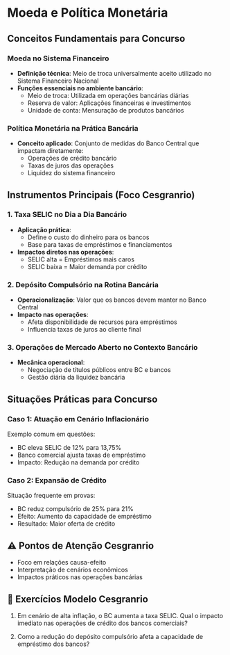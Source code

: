# Moeda e Política Monetária

## Conceitos Fundamentais para Concurso

### Moeda no Sistema Financeiro
- **Definição técnica**: Meio de troca universalmente aceito utilizado no Sistema Financeiro Nacional
- **Funções essenciais no ambiente bancário**:
  - Meio de troca: Utilizada em operações bancárias diárias
  - Reserva de valor: Aplicações financeiras e investimentos
  - Unidade de conta: Mensuração de produtos bancários

### Política Monetária na Prática Bancária
- **Conceito aplicado**: Conjunto de medidas do Banco Central que impactam diretamente:
  - Operações de crédito bancário
  - Taxas de juros das operações
  - Liquidez do sistema financeiro

## Instrumentos Principais (Foco Cesgranrio)

### 1. Taxa SELIC no Dia a Dia Bancário
- **Aplicação prática**: 
  - Define o custo do dinheiro para os bancos
  - Base para taxas de empréstimos e financiamentos
- **Impactos diretos nas operações**: 
  - SELIC alta = Empréstimos mais caros
  - SELIC baixa = Maior demanda por crédito

### 2. Depósito Compulsório na Rotina Bancária
- **Operacionalização**: Valor que os bancos devem manter no Banco Central
- **Impacto nas operações**:
  - Afeta disponibilidade de recursos para empréstimos
  - Influencia taxas de juros ao cliente final

### 3. Operações de Mercado Aberto no Contexto Bancário
- **Mecânica operacional**: 
  - Negociação de títulos públicos entre BC e bancos
  - Gestão diária da liquidez bancária

## Situações Práticas para Concurso

### Caso 1: Atuação em Cenário Inflacionário
Exemplo comum em questões:
- BC eleva SELIC de 12% para 13,75%
- Banco comercial ajusta taxas de empréstimo
- Impacto: Redução na demanda por crédito

### Caso 2: Expansão de Crédito
Situação frequente em provas:
- BC reduz compulsório de 25% para 21%
- Efeito: Aumento da capacidade de empréstimo
- Resultado: Maior oferta de crédito

## ⚠️ Pontos de Atenção Cesgranrio
- Foco em relações causa-efeito
- Interpretação de cenários econômicos
- Impactos práticos nas operações bancárias

## 📝 Exercícios Modelo Cesgranrio
1. Em cenário de alta inflação, o BC aumenta a taxa SELIC. Qual o impacto imediato nas operações de crédito dos bancos comerciais?

2. Como a redução do depósito compulsório afeta a capacidade de empréstimo dos bancos?